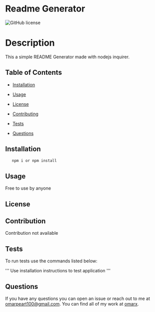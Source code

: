 # Readme Generator
![GitHub license](https://img.shields.io/badge/license-MIT-blue.svg)

# Description
This a simple README Generator made with nodejs inquirer.

## Table of Contents 

* [Installation](#installation)

* [Usage](#usage)

* [License](#license)

* [Contributing](#contributing)

* [Tests](#tests)

* [Questions](#questions)

## Installation
```bash  
   npm i or npm install
 ```

## Usage

Free to use by anyone

## License

## Contribution

Contribution not available

## Tests

To run tests use the commands listed below:

'''
Use installation instructions to test application
'''

## Questions

If you have any questions you can open an issue or reach out to me at omarpeart100@gmail.com. You can find all of my work at [omarx](https://github.com/omarx/).

